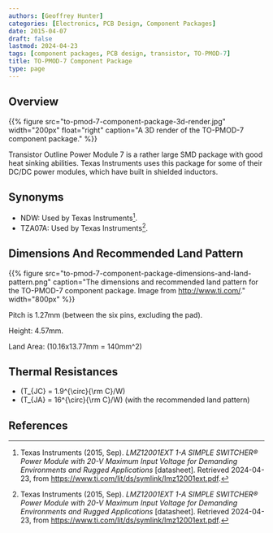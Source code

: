 ```yaml
---
authors: [Geoffrey Hunter]
categories: [Electronics, PCB Design, Component Packages]
date: 2015-04-07
draft: false
lastmod: 2024-04-23
tags: [component packages, PCB design, transistor, TO-PMOD-7]
title: TO-PMOD-7 Component Package
type: page
---
```


## Overview

{{% figure src="to-pmod-7-component-package-3d-render.jpg" width="200px" float="right" caption="A 3D render of the TO-PMOD-7 component package." %}}

Transistor Outline Power Module 7 is a rather large SMD package with good heat sinking abilities. Texas Instruments uses this package for some of their DC/DC power modules, which have built in shielded inductors.

## Synonyms

* NDW: Used by Texas Instruments[^ti-lmz12001ext-smps-ds].
* TZA07A: Used by Texas Instruments[^ti-lmz12001ext-smps-ds].

## Dimensions And Recommended Land Pattern

{{% figure src="to-pmod-7-component-package-dimensions-and-land-pattern.png" caption="The dimensions and recommended land pattern for the TO-PMOD-7 component package. Image from http://www.ti.com/."  width="800px" %}}

Pitch is 1.27mm (between the six pins, excluding the pad).

Height: 4.57mm.

Land Area: \(10.16x13.77mm = 140mm^2\)

## Thermal Resistances

* \(T_{JC} = 1.9^{\circ}{\rm C}/W\)
* \(T_{JA} = 16^{\circ}{\rm C}/W\) (with the recommended land pattern)

## References

[^ti-lmz12001ext-smps-ds]: Texas Instruments (2015, Sep). _LMZ12001EXT 1-A SIMPLE SWITCHER® Power Module with 20-V Maximum Input Voltage for Demanding Environments and Rugged Applications_ [datasheet]. Retrieved 2024-04-23, from https://www.ti.com/lit/ds/symlink/lmz12001ext.pdf.
